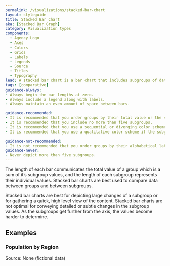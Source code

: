 ```yaml
---
permalink: /visualizations/stacked-bar-chart
layout: styleguide
title: Stacked Bar Chart
aka: [Stacked Bar Graph]
category: Visualization types
components:
  - Agency Logo
  - Axes
  - Colors
  - Grids
  - Labels
  - Legends
  - Source
  - Titles
  - Typography
lead: A stacked bar chart is a bar chart that includes subgroups of data in each bar.
tags: [comparative]
guidance-always:
- Always begin the bar lengths at zero.
- Always include a legend along with labels.
- Always maintain an even amount of space between bars.

guidance-recommended:
- It is recommended that you order groups by their total value or the values of a selected subgroup.
- It is recommended that you include no more than five subgroups.
- It is recommended that you use a sequential or diverging color scheme if the subgroups have an order.
- It is recommended that you use a qualitative color scheme if the subgroups do not have an order.

guidance-not-recommended:
- It is not recommended that you order groups by their alphabetical label.
guidance-never:
- Never depict more than five subgroups.
---
```


<p>
  The length of each bar communicates the total value of a group which is a sum of it’s subgroup values, and the length of each subgroup represents their individual values. Stacked bar charts are best used to compare data between groups and between subgroups.
</p>
<p>
  Stacked bar charts are best for depicting large changes of a subgroup or for gathering a quick, high level view of the content. Stacked bar charts are not optimal for conveying detailed or subtle changes in the subgroup values. As the subgroups get further from the axis, the values become harder to determine.
</p>

<h2>Examples</h2>
<div class="usa-chart-card">
  <div class="usa-chart-header">
    <h3 class="usa-chart-title">Population by Region</h3>
  </div>
  <canvas id="chart-bar-stacked"></canvas>
  <div class="usa-source-container">
    <div>
      Source: None (fictional data)
    </div>
  </div>
</div>